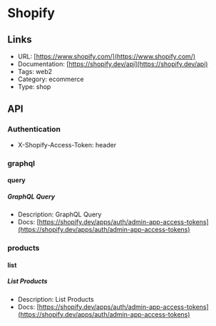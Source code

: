 # Shopify

## Links

* URL: [https://www.shopify.com/](https://www.shopify.com/)
* Documentation: [https://shopify.dev/api](https://shopify.dev/api)
* Tags: web2
* Category: ecommerce
* Type: shop

## API

### Authentication

* X-Shopify-Access-Token: header

### graphql

#### query

##### GraphQL Query

* Description: GraphQL Query
* Docs: [https://shopify.dev/apps/auth/admin-app-access-tokens](https://shopify.dev/apps/auth/admin-app-access-tokens)

### products

#### list

##### List Products

* Description: List Products
* Docs: [https://shopify.dev/apps/auth/admin-app-access-tokens](https://shopify.dev/apps/auth/admin-app-access-tokens)
